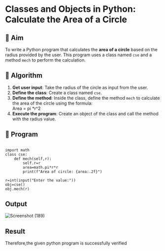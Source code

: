 # Classes and Objects in Python: Calculate the Area of a Circle

## 🎯 Aim
To write a Python program that calculates the **area of a circle** based on the radius provided by the user. This program uses a class named `cse` and a method `mech` to perform the calculation.

## 🧠 Algorithm
1. **Get user input**: Take the radius of the circle as input from the user.
2. **Define the class**: Create a class named `cse`.
3. **Define the method**: Inside the class, define the method `mech` to calculate the area of the circle using the formula:  
   Area = pi *r^2 
4. **Execute the program**: Create an object of the class and call the method with the radius value.

## 🧾 Program

~~~

import math
class cse:
    def mech(self,r):
        self.r=r
        area=math.pi*r*r
        print(f"Area of circle: {area:.2f}")

r=int(input("Enter the value:"))
obj=cse()
obj.mech(r)

~~~

## Output
![Screenshot (189)](https://github.com/user-attachments/assets/5d02199d-e2d3-4877-b949-8428a2867697)

## Result
Therefore,the given python program is successfully verified
